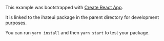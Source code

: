 This example was bootstrapped with [Create React App](https://github.com/facebook/create-react-app).

It is linked to the ihateui package in the parent directory for development purposes.

You can run `yarn install` and then `yarn start` to test your package.
